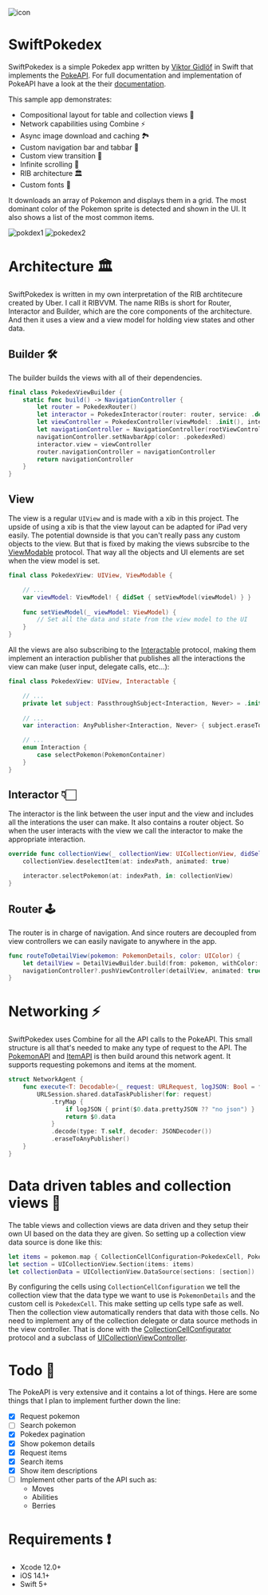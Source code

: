 ![icon](https://user-images.githubusercontent.com/15960525/117062071-47808e00-ad23-11eb-83df-95d8efadac58.png)

# SwiftPokedex 

SwiftPokedex is a simple Pokedex app written by [Viktor Gidlöf](https://viktorgidlof.com) in Swift that implements the [PokeAPI](https://pokeapi.co). For full documentation and implementation of PokeAPI have a look at the their [documentation](https://pokeapi.co/docs/v2). 

This sample app demonstrates:

+ Compositional layout for table and collection views 💾
+ Network capabilities using Combine ⚡️
+ Async image download and caching 🏞
+ Custom navigation bar and tabbar 🧭
+ Custom view transition 📲
+ Infinite scrolling 📜
+ RIB architecture 🏛
+ Custom fonts 📖

It downloads an array of Pokemon and displays them in a grid. The most dominant color of the Pokemon sprite is detected and shown in the UI. It also shows a list of the most common items.


![pokdex1](https://user-images.githubusercontent.com/15960525/117063244-d3df8080-ad24-11eb-9293-83f8ba1a991a.png)
![pokedex2](https://user-images.githubusercontent.com/15960525/117063248-d4781700-ad24-11eb-8559-dcc9ebbd0ec7.png)


# Architecture 🏛

SwiftPokedex is written in my own interpretation of the RIB archtitecure created by Uber. I call it RIBVVM. The name RIBs is short for Router, Interactor and Builder, which are the core components of the architecture. And then it uses a view and a view model for holding view states and other data.

## Builder 🛠

The builder builds the views with all of their dependencies.
```swift
final class PokedexViewBuilder {
    static func build() -> NavigationController {
        let router = PokedexRouter()
        let interactor = PokedexInteractor(router: router, service: .default)
        let viewController = PokedexController(viewModel: .init(), interactor: interactor)
        let navigationController = NavigationController(rootViewController: viewController)
        navigationController.setNavbarApp(color: .pokedexRed)
        interactor.view = viewController
        router.navigationController = navigationController
        return navigationController
    }
}
```

## View
The view is a regular `UIView` and is made with a xib in this project. The upside of using a xib is that the view layout can be adapted for iPad very easily. The potential downside is that you can't really pass any custom objects to the view. But that is fixed by making the views subsrcibe to the [ViewModable](https://github.com/brillcp/SwiftPokedex/blob/master/SwiftPokedex/Miscellaneous/Protocols/ViewModable.swift) protocol. That way all the objects and UI elements are set when the view model is set.
```swift
final class PokedexView: UIView, ViewModable {

    // ...
    var viewModel: ViewModel! { didSet { setViewModel(viewModel) } }
 
    func setViewModel(_ viewModel: ViewModel) {
        // Set all the data and state from the view model to the UI
    }
}
```

All the views are also subscribing to the [Interactable](https://github.com/brillcp/SwiftPokedex/blob/master/SwiftPokedex/Miscellaneous/Protocols/Interactable.swift) protocol, making them implement an interaction publisher that publishes all the interactions the view can make (user input, delegate calls, etc…):
```swift
final class PokedexView: UIView, Interactable {

    // ...
    private let subject: PassthroughSubject<Interaction, Never> = .init()
 
    // ...
    var interaction: AnyPublisher<Interaction, Never> { subject.eraseToAnyPublisher() }

    // ...
    enum Interaction {
        case selectPokemon(PokemonContainer)
    }
}
```







## Interactor 👇🏻
The interactor is the link between the user input and the view and includes all the interations the user can make. It also contains a router object. So when the user interacts with the view we call the interactor to make the appropriate interaction.
```swift
override func collectionView(_ collectionView: UICollectionView, didSelectItemAt indexPath: IndexPath) {
    collectionView.deselectItem(at: indexPath, animated: true)

    interactor.selectPokemon(at: indexPath, in: collectionView)
}
```

## Router 🕹
The router is in charge of navigation. And since routers are decoupled from view controllers we can easily navigate to anywhere in the app.
```swift
func routeToDetailView(pokemon: PokemonDetails, color: UIColor) {
    let detailView = DetailViewBuilder.build(from: pokemon, withColor: color)
    navigationController?.pushViewController(detailView, animated: true)
}
```

# Networking ⚡️

SwiftPokedex uses Combine for all the API calls to the PokeAPI. This small structure is all that's needed to make any type of request to the API. 
The [PokemonAPI](SwiftPokedex/Networking/PokemonAPI/PokemonAPI.swift) and [ItemAPI](SwiftPokedex/Networking/ItemAPI/ItemAPI.swift) is then build around this network agent. It supports requesting pokemons and items at the moment.
```swift
struct NetworkAgent {
    func execute<T: Decodable>(_ request: URLRequest, logJSON: Bool = false) -> AnyPublisher<T, Error> {
        URLSession.shared.dataTaskPublisher(for: request)
            .tryMap {
                if logJSON { print($0.data.prettyJSON ?? "no json") }
                return $0.data
            }
            .decode(type: T.self, decoder: JSONDecoder())
            .eraseToAnyPublisher()
    }
}
```

# Data driven tables and collection views 💾

The table views and collection views are data driven and they setup their own UI based on the data they are given. So setting up a collection view data source is done like this:
```swift
let items = pokemon.map { CollectionCellConfiguration<PokedexCell, PokemonDetails>(data: $0) }
let section = UICollectionView.Section(items: items)
let collectionData = UICollectionView.DataSource(sections: [section])
```

By configuring the cells using `CollectionCellConfiguration` we tell the collection view that the data type we want to use is `PokemonDetails` and the custom cell is `PokedexCell`. This make setting up cells type safe as well. Then the collection view automatically renders that data with those cells. No need to implement any of the collection delegate or data source methods in the view controller. That is done with the [CollectionCellConfigurator](https://github.com/brillcp/SwiftPokedex/blob/493e4f78f46005da6ec6f8354888b32bccff31fa/SwiftPokedex/CustomUI/CollectionView/CollectionCellConfiguration.swift#L10) protocol and a subclass of [UICollectionViewController](https://github.com/brillcp/SwiftPokedex/blob/master/SwiftPokedex/CustomUI/CollectionView/CollectionViewController.swift).

# Todo 📝

The PokeAPI is very extensive and it contains a lot of things. Here are some things that I plan to implement further down the line:
- [x] Request pokemon
- [ ] Search pokemon
- [x] Pokedex pagination
- [x] Show pokemon details
- [x] Request items
- [x] Search items 
- [x] Show item descriptions
- [ ] Implement other parts of the API such as:
    - Moves
    - Abilities
    - Berries

# Requirements ❗️

+ Xcode 12.0+
+ iOS 14.1+
+ Swift 5+
